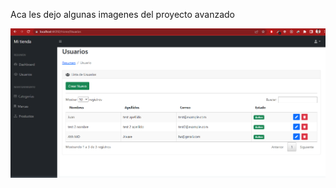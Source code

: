 Aca les dejo algunas imagenes del proyecto avanzado


![Esta image es del panel de usuarios](./CapaPresentacionAdmin/Imagenes/ListaUsuarios.png)